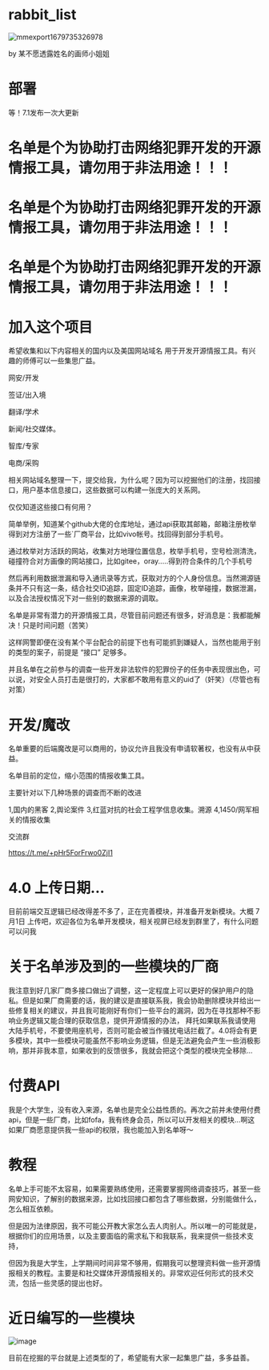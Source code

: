 # rabbit_list
![mmexport1679735326978](https://user-images.githubusercontent.com/43908812/227708265-8259a756-90b9-4b8b-92b8-777054266f19.jpg)

by 某不愿透露姓名的画师小姐姐

# 部署

等！7.1发布一次大更新

# 名单是个为协助打击网络犯罪开发的开源情报工具，请勿用于非法用途！！！

# 名单是个为协助打击网络犯罪开发的开源情报工具，请勿用于非法用途！！！

# 名单是个为协助打击网络犯罪开发的开源情报工具，请勿用于非法用途！！！

# 加入这个项目

希望收集和以下内容相关的国内以及美国网站域名
用于开发开源情报工具。有兴趣的师傅可以一些集思广益。

网安/开发

签证/出入境

翻译/学术

新闻/社交媒体。

智库/专家

电商/采购

相关网站域名整理一下，提交给我，为什么呢？因为可以挖掘他们的注册，找回接口，用户基本信息接口，这些数据可以构建一张庞大的关系网。

仅仅知道这些接口有何用？

简单举例，知道某个github大佬的仓库地址，通过api获取其邮箱，邮箱注册枚举得到对方注册了一些`厂商平台，比如vivo帐号。找回得到部分手机号。

通过枚举对方活跃的网站，收集对方地理位置信息，枚举手机号，空号检测清洗，碰撞符合对方画像的网站接口，比如gitee，oray.....得到符合条件的几个手机号

然后再利用数据泄漏和导入通讯录等方式，获取对方的个人身份信息。当然溯源链条并不只有这一条，结合社交ID追踪，固定ID追踪，画像，枚举碰撞，数据泄漏，以及合法授权情况下对一些别的数据来源的调取。

名单是非常有潜力的开源情报工具，尽管目前问题还有很多，好消息是：我都能解决！只是时间问题（苦笑）

这样网警即便在没有某个平台配合的前提下也有可能抓到嫌疑人，当然也能用于别的类型的案子，前提是 “接口” 足够多。

并且名单在之前参与的调查一些开发非法软件的犯罪份子的任务中表现很出色，可以说，对安全人员打击是很打的，大家都不敢用有意义的uid了（奸笑）（尽管也有对策）


# 开发/魔改

名单重要的后端魔改是可以商用的，协议允许且我没有申请软著权，也没有从中获益。

名单目前的定位，缩小范围的情报收集工具。

主要针对以下几种场景的调查而不断的改进

1,国内的黑客
2,舆论案件
3,红蓝对抗的社会工程学信息收集。溯源
4,1450/网军相关的情报收集

交流群

https://t.me/+pHr5ForFrwo0ZjI1


# 4.0 上传日期...

目前前端交互逻辑已经改得差不多了，正在完善模块，并准备开发新模块。大概 7月1日 上传吧，欢迎各位为名单开发模块，相关视屏已经发到群里了，有什么问题可以问我

# 关于名单涉及到的一些模块的厂商

我注意到好几家厂商多接口做出了调整，这一定程度上可以更好的保护用户的隐私。但是如果厂商需要的话，我的建议是直接联系我，我会协助删除模块并给出一些修复相关的建议，并且我可能刚好有你们一些平台的漏洞，因为在寻找那种不影响业务逻辑又能合理的获取信息，提供开源情报的办法，
拜托如果联系我请使用大陆手机号，不要使用座机号，否则可能会被当作骚扰电话拦截了。4.0将会有更多模块，其中一些模块可能虽然不影响业务逻辑，但是无法避免会产生一些消极影响，那并非我本意，如果收到的反馈很多，我就会把这个类型的模块完全移除...

# 付费API

我是个大学生，没有收入来源，名单也是完全公益性质的。再次之前并未使用付费api，但是一些厂商，比如fofa，我有终身会员，所以可以开发相关的模块...啊这
如果厂商愿意提供我一些api的权限，我也能加入到名单呀～

# 教程

名单上手可能不太容易，如果需要熟练使用，还需要掌握网络调查技巧，甚至一些网安知识，了解别的数据来源，比如找回接口都包含了哪些数据，分别能做什么，怎么相互依赖。

但是因为法律原因，我不可能公开教大家怎么去人肉别人。所以唯一的可能就是，根据你们的应用场景，以及主要面临的需求私下和我联系，我来提供一些技术支持，

但因为我是大学生，上学期间时间非常不够用，假期我可以整理资料做一些开源情报相关的教程。主要是和社交媒体开源情报相关的。非常欢迎任何形式的技术交流，包括一些灵感的提出也好。

# 近日编写的一些模块

![image](https://github.com/LDZ-27/rabbit_list/assets/43908812/8bcf5f9e-f1cf-4d7a-9130-6476de2f0932)

目前在挖掘的平台就是上述类型的了，希望能有大家一起集思广益，多多益善。
